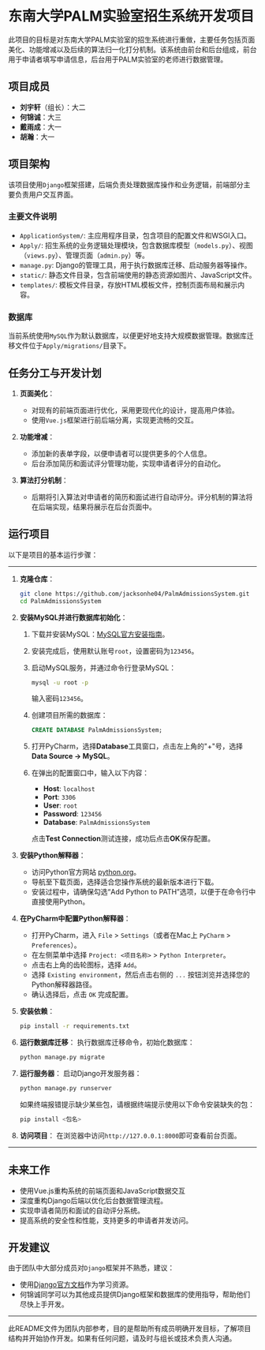 # 东南大学PALM实验室招生系统开发项目

此项目的目标是对东南大学PALM实验室的招生系统进行重做，主要任务包括页面美化、功能增减以及后续的算法归一化打分机制。该系统由前台和后台组成，前台用于申请者填写申请信息，后台用于PALM实验室的老师进行数据管理。

## 项目成员

- **刘宇轩**（组长）：大二
- **何锦诚**：大三
- **戴雨成**：大一
- **胡瀚**：大一

## 项目架构

该项目使用`Django`框架搭建，后端负责处理数据库操作和业务逻辑，前端部分主要负责用户交互界面。

### 主要文件说明

- `ApplicationSystem/`: 主应用程序目录，包含项目的配置文件和WSGI入口。
- `Apply/`: 招生系统的业务逻辑处理模块，包含数据库模型（`models.py`）、视图（`views.py`）、管理页面（`admin.py`）等。
- `manage.py`: Django的管理工具，用于执行数据库迁移、启动服务器等操作。
- `static/`: 静态文件目录，包含前端使用的静态资源如图片、JavaScript文件。
- `templates/`: 模板文件目录，存放HTML模板文件，控制页面布局和展示内容。

### 数据库

当前系统使用`MySQL`作为默认数据库，以便更好地支持大规模数据管理。数据库迁移文件位于`Apply/migrations/`目录下。

## 任务分工与开发计划

1. **页面美化**：
    - 对现有的前端页面进行优化，采用更现代化的设计，提高用户体验。
    - 使用`Vue.js`框架进行前后端分离，实现更流畅的交互。

2. **功能增减**：
    - 添加新的表单字段，以便申请者可以提供更多的个人信息。
    - 后台添加简历和面试评分管理功能，实现申请者评分的自动化。

3. **算法打分机制**：
    - 后期将引入算法对申请者的简历和面试进行自动评分。评分机制的算法将在后端实现，结果将展示在后台页面中。

## 运行项目

以下是项目的基本运行步骤：

---

1. **克隆仓库**：
   ```bash
   git clone https://github.com/jacksonhe04/PalmAdmissionsSystem.git
   cd PalmAdmissionsSystem
   ```
   
2. **安装MySQL并进行数据库初始化**：

   1. 下载并安装MySQL：[MySQL官方安装指南](https://dev.mysql.com/downloads/installer/)。

   2. 安装完成后，使用默认账号`root`，设置密码为`123456`。

   3. 启动MySQL服务，并通过命令行登录MySQL：
      ```bash
      mysql -u root -p
      ```
      输入密码`123456`。

   4. 创建项目所需的数据库：
      ```sql
      CREATE DATABASE PalmAdmissionsSystem;
      ```

   5. 打开PyCharm，选择**Database**工具窗口，点击左上角的"+"号，选择**Data Source -> MySQL**。

   6. 在弹出的配置窗口中，输入以下内容：

      - **Host**: `localhost`
      - **Port**: `3306`
      - **User**: `root`
      - **Password**: `123456`
      - **Database**: `PalmAdmissionsSystem`

      点击**Test Connection**测试连接，成功后点击**OK**保存配置。

3. **安装Python解释器**：
   - 访问Python官方网站 [python.org](https://www.python.org/)。
   - 导航至下载页面，选择适合您操作系统的最新版本进行下载。
   - 安装过程中，请确保勾选“Add Python to PATH”选项，以便于在命令行中直接使用Python。

4. **在PyCharm中配置Python解释器**：
   - 打开PyCharm，进入 `File` > `Settings`（或者在Mac上 `PyCharm` > `Preferences`）。
   - 在左侧菜单中选择 `Project: <项目名称>` > `Python Interpreter`。
   - 点击右上角的齿轮图标，选择 `Add`。
   - 选择 `Existing environment`，然后点击右侧的 `...` 按钮浏览并选择您的Python解释器路径。
   - 确认选择后，点击 `OK` 完成配置。

5. **安装依赖**：
   ```bash
   pip install -r requirements.txt
   ```

6. **运行数据库迁移**：
   执行数据库迁移命令，初始化数据库：
   ```bash
   python manage.py migrate
   ```

7. **运行服务器**：
   启动Django开发服务器：
   ```bash
   python manage.py runserver
   ```
   如果终端报错提示缺少某些包，请根据终端提示使用以下命令安装缺失的包：
   ```bash
   pip install <包名>
   ```

8. **访问项目**：
   在浏览器中访问`http://127.0.0.1:8000`即可查看前台页面。

---

## 未来工作

- 使用Vue.js重构系统的前端页面和JavaScript数据交互
- 深度重构Django后端以优化后台数据管理流程。
- 实现申请者简历和面试的自动评分系统。
- 提高系统的安全性和性能，支持更多的申请者并发访问。

## 开发建议

由于团队中大部分成员对`Django`框架并不熟悉，建议：
- 使用[Django官方文档](https://docs.djangoproject.com/zh-hans/5.1/)作为学习资源。
- 何锦诚同学可以为其他成员提供Django框架和数据库的使用指导，帮助他们尽快上手开发。

---

此README文件为团队内部参考，目的是帮助所有成员明确开发目标，了解项目结构并开始协作开发。如果有任何问题，请及时与组长或技术负责人沟通。